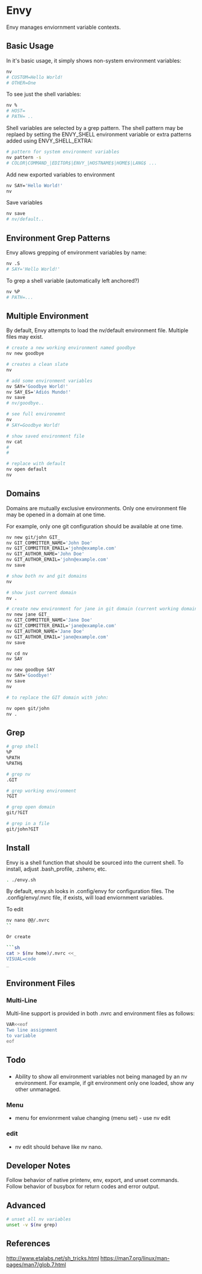 # Envy

Envy manages enviornment variable contexts.  


## Basic Usage

In it's basic usage, it simply shows non-system environment variables:

```sh
nv
# CUSTOM=Hello World!
# OTHER=One
```

To see just the shell variables:

```sh
nv %
# HOST=
# PATH= ..
```

Shell variables are selected by a grep pattern.  The shell pattern may be replaed by
setting the ENVY_SHELL environment variable or extra patterns added using ENVY_SHELL_EXTRA:

```sh
# pattern for system environment variables
nv pattern -s
# COLOR|COMMAND_|EDITOR$|ENVY_|HOSTNAME$|HOME$|LANG$ ...
```

Add new exported variables to environment

```sh
nv SAY='Hello World!'
nv
```

Save variables

```sh
nv save
# nv/default..
```


## Environment Grep Patterns

Envy allows grepping of environment variables by name:

```sh
nv .S
# SAY='Hello World!'
```

To grep a shell variable (automatically left anchored?)

```sh
nv %P
# PATH=...
```

## Multiple Environment

By default, Envy attempts to load the nv/default environment file.  Multiple files may
exist.

```sh
# create a new working environment named goodbye
nv new goodbye

# creates a clean slate
nv

# add some environment variables
nv SAY='Goodbye World!'
nv SAY_ES='Adiós Mundo!'
nv save
# nv/goodbye..

# see full environemnt
nv
# SAY=Goodbye World!

# show saved environment file
nv cat
#
#

# replace with default
nv open default
nv

```

## Domains

Domains are mutually exclusive environments.  Only one environment file may be opened in a domain at one time.

For example, only one git configuration should be available at one time.

```sh
nv new git/john GIT_
nv GIT_COMMITTER_NAME='John Doe'
nv GIT_COMMITTER_EMAIL='john@example.com'
nv GIT_AUTHOR_NAME='John Doe'
nv GIT_AUTHOR_EMAIL='john@example.com'
nv save

# show both nv and git domains
nv

# show just current domain
nv .

# create new environment for jane in git domain (current working domain)
nv new jane GIT_
nv GIT_COMMITTER_NAME='Jane Doe'
nv GIT_COMMITTER_EMAIL='jane@example.com'
nv GIT_AUTHOR_NAME='Jane Doe'
nv GIT_AUTHOR_EMAIL='jane@example.com'
nv save

nv cd nv
nv SAY

nv new goodbye SAY
nv SAY='Goodbye!'
nv save
nv

# to replace the GIT domain with john:

nv open git/john
nv .
```

## Grep

```sh
# grep shell
%P
%PATH
%PATH$

# grep nv
.GIT

# grep working environment
?GIT

# grep open domain
git/?GIT

# grep in a file
git/john?GIT
```

## Install

Envy is a shell function that should be sourced into the current shell.  To install, adjust .bash_profile, .zshenv, etc.

```sh
. ./envy.sh
```

By default, envy.sh looks in .config/envy for configuration files.  The .config/envy/.nvrc file, if exists, will load enviornment variables.

To edit

```sh
nv nano @@/.nvrc
``

Or create

```sh
cat > $(nv home)/.nvrc <<_
VISUAL=code
_
```

## Environment Files

### Multi-Line

Multi-line support is provided in both .nvrc and environment files as follows:

```sh
VAR<<eof
Two line assignment
to variable
eof
```


## Todo

### 
- Ability to show all environment variables not being managed by an nv environment.  For example, if git environment only one loaded, show any other unmanaged. 

### Menu
- menu for envionrment value changing (menu set) - use nv edit

### edit
- nv edit should behave like nv nano.  

## Developer Notes

Follow behavior of native printenv, env, export, and unset commands.
Follow behavior of busybox for return codes and error output.


## Advanced

```sh
# unset all nv variables
unset -v $(nv grep)
```


## References
http://www.etalabs.net/sh_tricks.html
https://man7.org/linux/man-pages/man7/glob.7.html

